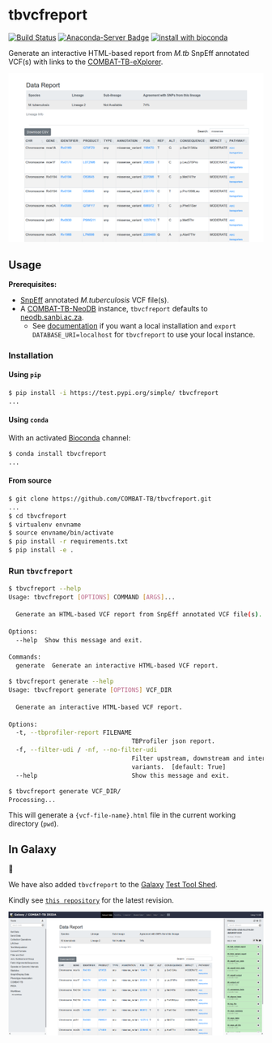 # **tbvcfreport**

[![Build Status](https://travis-ci.org/COMBAT-TB/tbvcfreport.svg?branch=master)](https://travis-ci.org/COMBAT-TB/tbvcfreport)
[![Anaconda-Server Badge](https://anaconda.org/thoba/tbvcfreport/badges/version.svg)](https://anaconda.org/thoba/tbvcfreport)
[![install with bioconda](https://img.shields.io/badge/install%20with-bioconda-brightgreen.svg?style=flat)](http://bioconda.github.io/recipes/tbvcfreport/README.html)

Generate an interactive HTML-based report from *M.tb* SnpEff annotated VCF(s) with links to the [COMBAT-TB-eXplorer](https://explorer.sanbi.ac.za/).

![test-report-img](img/test-report.png)

## Usage

**Prerequisites:**

- [SnpEff](http://snpeff.sourceforge.net/SnpEff_manual.html) annotated *M.tuberculosis* VCF file(s).
- A [COMBAT-TB-NeoDB](https://github.com/COMBAT-TB/combat-tb-neodb) instance, `tbvcfreport` defaults to [neodb.sanbi.ac.za](https://neodb.sanbi.ac.za).
  - See [documentation](https://github.com/COMBAT-TB/combat-tb-neodb) if you want a local installation and `export DATABASE_URI=localhost` for `tbvcfreport` to use your local instance.

### Installation

#### Using `pip`

```sh
$ pip install -i https://test.pypi.org/simple/ tbvcfreport
...
```

#### Using `conda`

With an activated [Bioconda](https://bioconda.github.io/) channel:

```sh
$ conda install tbvcfreport
...
```

#### From source

```sh
$ git clone https://github.com/COMBAT-TB/tbvcfreport.git
...
$ cd tbvcfreport
$ virtualenv envname
$ source envname/bin/activate
$ pip install -r requirements.txt
$ pip install -e .
```

### Run `tbvcfreport`

```sh
$ tbvcfreport --help
Usage: tbvcfreport [OPTIONS] COMMAND [ARGS]...

  Generate an HTML-based VCF report from SnpEff annotated VCF file(s).

Options:
  --help  Show this message and exit.

Commands:
  generate  Generate an interactive HTML-based VCF report.

```

```sh
$ tbvcfreport generate --help
Usage: tbvcfreport generate [OPTIONS] VCF_DIR

  Generate an interactive HTML-based VCF report.

Options:
  -t, --tbprofiler-report FILENAME
                                  TBProfiler json report.
  -f, --filter-udi / -nf, --no-filter-udi
                                  Filter upstream, downstream and intergenic
                                  variants.  [default: True]
  --help                          Show this message and exit.

```

```sh
$ tbvcfreport generate VCF_DIR/
Processing...
```

This will generate a `{vcf-file-name}.html` file in the current working directory (`pwd`).

## In Galaxy

:construction:

We have also added `tbvcfreport` to the [Galaxy](https://github.com/galaxyproject) [Test Tool Shed](https://testtoolshed.g2.bx.psu.edu/repository?repository_id=0f42e4f01e64b182).

Kindly see [`this repository`](https://testtoolshed.g2.bx.psu.edu/repository?repository_id=0f42e4f01e64b182) for the latest revision.

![Galaxy-tbvcfreport](img/tbvcfreport.png)
